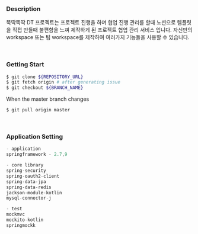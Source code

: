 ### Description
뚝딱뚝딱 DT 프로젝트는 프로젝트 진행을 하며 협업 진행 관리를 할때 노션으로 템플릿을 직접 만들때 불편함을 느껴 제작하게 된 프로젝트 협업 관리 
서비스 입니다. 자신만의 workspace 또는 팀 workspace를 제작하여 여러가지 기능들을 사용할 수 있습니다.

<br>

### Getting Start
```bash
$ git clone ${REPOSITORY_URL}
$ git fetch origin # after generating issue
$ git checkout ${BRANCH_NAME}
```

When the master branch changes
```bash
$ git pull origin master
```

<br>

### Application Setting
```a
- application 
springframework - 2.7,9

- core library
spring-security
spring-oauth2-client
spring-data-jpa
spring-data-redis
jackson-module-kotlin
mysql-connector-j

- test
mockmvc
mockito-kotlin
springmockk
```

